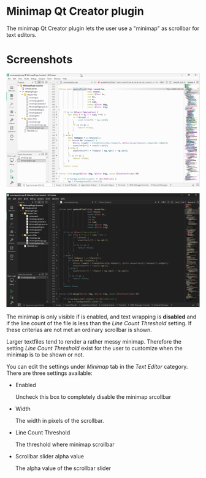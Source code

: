 # Minimap Qt Creator plugin

The minimap Qt Creator plugin lets the user use a "minimap" as scrollbar for text editors.

# Screenshots

![qt-creator-minimap-light.png](https://raw.githubusercontent.com/cristianadam/qt-creator-minimap/refs/heads/master/screenshots/qt-creator-minimap-light.png)

![qt-creator-minimap-dark.png](https://raw.githubusercontent.com/cristianadam/qt-creator-minimap/refs/heads/master/screenshots/qt-creator-minimap-dark.png)


The minimap is only visible if is enabled, and text wrapping is **disabled** and if the line count of the file is less than the *Line Count Threshold* setting. If these criterias are not met an ordinary scrollbar is shown.

Larger textfiles tend to render a rather messy minimap. Therefore the setting *Line Count Threshold* exist for the user to customize when the minimap is to be shown or not.

You can edit the settings under *Minimap* tab in the *Text Editor* category. There are three settings available:

* Enabled

    Uncheck this box to completely disable the minimap srcollbar

* Width

    The width in pixels of the scrollbar.

* Line Count Threshold

    The threshold where minimap scrollbar

* Scrollbar slider alpha value

    The alpha value of the scrollbar slider
